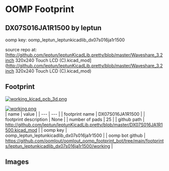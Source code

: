 # OOMP Footprint  
## DX07S016JA1R1500  by leptun  
  
oomp key: oomp_leptun_leptunkicadlib_dx07s016ja1r1500  
  
source repo at: [http://github.com/leptun/leptunKicadLib.pretty/blob/master/Waveshare_3.2inch 320x240 Touch LCD (C).kicad_mod](http://github.com/leptun/leptunKicadLib.pretty/blob/master/Waveshare_3.2inch 320x240 Touch LCD (C).kicad_mod)  
## Footprint  
  
[![working_kicad_pcb_3d.png](working_kicad_pcb_3d_600.png)](working_kicad_pcb_3d.png)  
  
[![working.png](working_600.png)](working.png)  
| name | value | 
| --- | --- | 
| footprint name | DX07S016JA1R1500 | 
| footprint description | None | 
| number of pads | 25 | 
| github path | http://github.com/leptun/leptunKicadLib.pretty/blob/master/DX07S016JA1R1500.kicad_mod | 
| oomp key | oomp_leptun_leptunkicadlib_dx07s016ja1r1500 | 
| oomp bot github | https://github.com/oomlout/oomlout_oomp_footprint_bot/tree/main/footprints/leptun_leptunkicadlib_dx07s016ja1r1500/working | 
## Images  
